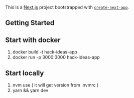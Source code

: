This is a [Next.js](https://nextjs.org/) project bootstrapped with [`create-next-app`](https://github.com/vercel/next.js/tree/canary/packages/create-next-app).

## Getting Started

## Start with docker 

1. docker build -t hack-ideas-app .
2. docker run -p 3000:3000 hack-ideas-app

## Start locally

1. nvm use ( it will get version from .nvmrc  )
2. yarn && yarn dev


